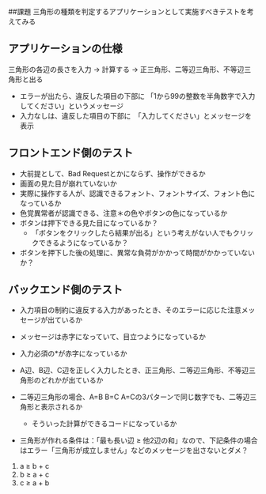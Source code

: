 ##課題 三角形の種類を判定するアプリケーションとして実施すべきテストを考えてみる

## アプリケーションの仕様
三角形の各辺の長さを入力
-> 計算する
-> 正三角形、二等辺三角形、不等辺三角形と出る

- エラーが出たら、違反した項目の下部に
  「1から99の整数を半角数字で入力してください」というメッセージ
- 入力なしは、違反した項目の下部に　「入力してください」とメッセージを表示

## フロントエンド側のテスト
- 大前提として、Bad Requestとかにならず、操作ができるか
- 画面の見た目が崩れていないか
- 実際に操作する人が、認識できるフォント、フォントサイズ、フォント色になっているか
- 色覚異常者が認識できる、注意＊の色やボタンの色になっているか
- ボタンは押下できる見た目になっているか？
  - 「ボタンをクリックしたら結果が出る」という考えがない人でもクリックできるようになっているか？
- ボタンを押下した後の処理に、異常な負荷がかかって時間がかかっていないか？

## バックエンド側のテスト
- 入力項目の制約に違反する入力があったとき、そのエラーに応じた注意メッセージが出ているか
- メッセージは赤字になっていて、目立つようになっているか
- 入力必須の*が赤字になっているか
- A辺、B辺、C辺を正しく入力したとき、正三角形、二等辺三角形、不等辺三角形のどれかが出ているか
- 二等辺三角形の場合、A=B B=C A=Cの3パターンで同じ数字でも、二等辺三角形と表示されるか
  - そういった計算ができるコードになっているか

- 三角形が作れる条件は：「最も長い辺 ≥ 他2辺の和」なので、下記条件の場合はエラー「三角形が成立しません」などのメッセージを出さないとダメ？
1. a ≥ b + c
2. b ≥ a + c
3. c ≥ a + b
